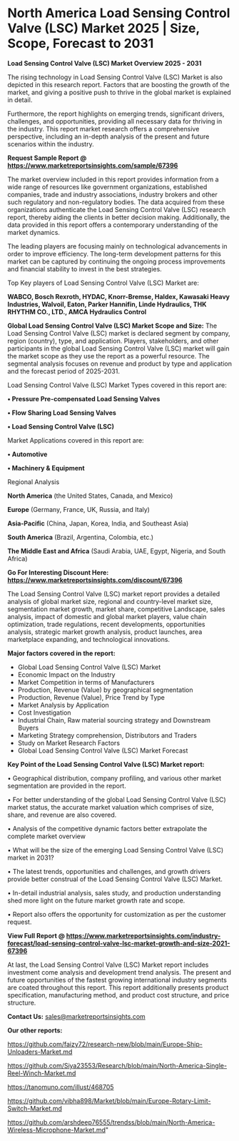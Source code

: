 # North America Load Sensing Control Valve (LSC) Market 2025 | Size, Scope, Forecast to 2031

<Strong> Load Sensing Control Valve (LSC) Market Overview 2025 - 2031</strong>

The rising technology in Load Sensing Control Valve (LSC) Market is also depicted in this research report. Factors that are boosting the growth of the market, and giving a positive push to thrive in the global market is explained in detail.

Furthermore, the report highlights on emerging trends, significant drivers, challenges, and opportunities, providing all necessary data for thriving in the industry. This report market research offers a comprehensive perspective, including an in-depth analysis of the present and future scenarios within the industry.

<strong>Request Sample Report @ <a href=https://www.marketreportsinsights.com/sample/67396>https://www.marketreportsinsights.com/sample/67396</a></strong>

The market overview included in this report provides information from a wide range of resources like government organizations, established companies, trade and industry associations, industry brokers and other such regulatory and non-regulatory bodies. The data acquired from these organizations authenticate the Load Sensing Control Valve (LSC) research report, thereby aiding the clients in better decision making. Additionally, the data provided in this report offers a contemporary understanding of the market dynamics.

The leading players are focusing mainly on technological advancements in order to improve efficiency. The long-term development patterns for this market can be captured by continuing the ongoing process improvements and financial stability to invest in the best strategies.

Top Key players of Load Sensing Control Valve (LSC) Market are:

<strong>WABCO, Bosch Rexroth, HYDAC, Knorr-Bremse, Haldex, Kawasaki Heavy Industries, Walvoil, Eaton, Parker Hannifin, Linde Hydraulics, THK RHYTHM CO., LTD., AMCA Hydraulics Control</strong>

<strong><b>Global Load Sensing Control Valve (LSC) Market Scope and Size:</b></strong>
The Load Sensing Control Valve (LSC) market is declared segment by company, region (country), type, and application. Players, stakeholders, and other participants in the global Load Sensing Control Valve (LSC) market will gain the market scope as they use the report as a powerful resource. The segmental analysis focuses on revenue and product by type and application and the forecast period of 2025-2031.

Load Sensing Control Valve (LSC) Market Types covered in this report are:

<strong>• Pressure Pre-compensated Load Sensing Valves

• Flow Sharing Load Sensing Valves

• Load Sensing Control Valve (LSC)</strong>

Market Applications covered in this report are:

<strong>• Automotive

• Machinery & Equipment</strong> 

Regional Analysis

<strong>North America</strong> (the United States, Canada, and Mexico)

<strong>Europe</strong> (Germany, France, UK, Russia, and Italy)

<strong>Asia-Pacific</strong> (China, Japan, Korea, India, and Southeast Asia)

<strong>South America</strong> (Brazil, Argentina, Colombia, etc.)

<strong>The Middle East and Africa</strong> (Saudi Arabia, UAE, Egypt, Nigeria, and South Africa)

<strong>Go For Interesting Discount Here: <a href=https://www.marketreportsinsights.com/discount/67396>https://www.marketreportsinsights.com/discount/67396</a></strong>

The Load Sensing Control Valve (LSC) market report provides a detailed analysis of global market size, regional and country-level market size, segmentation market growth, market share, competitive Landscape, sales analysis, impact of domestic and global market players, value chain optimization, trade regulations, recent developments, opportunities analysis, strategic market growth analysis, product launches, area marketplace expanding, and technological innovations.

<strong><b>Major factors covered in the report:</b></strong>
<ul>
  <li>Global Load Sensing Control Valve (LSC) Market </li>
  <li>Economic Impact on the Industry</li>
  <li>Market Competition in terms of Manufacturers</li>
  <li>Production, Revenue (Value) by geographical segmentation</li>
  <li>Production, Revenue (Value), Price Trend by Type</li>
  <li>Market Analysis by Application</li>
  <li>Cost Investigation</li>
  <li>Industrial Chain, Raw material sourcing strategy and Downstream Buyers</li>
  <li>Marketing Strategy comprehension, Distributors and Traders</li>
  <li>Study on Market Research Factors</li>
  <li>Global Load Sensing Control Valve (LSC) Market Forecast</li>
</ul>

<strong><b>Key Point of the Load Sensing Control Valve (LSC) Market report:</b></strong>

• Geographical distribution, company profiling, and various other market segmentation are provided in the report.

• For better understanding of the global Load Sensing Control Valve (LSC) market status, the accurate market valuation which comprises of size, share, and revenue are also covered.

• Analysis of the competitive dynamic factors better extrapolate the complete market overview

• What will be the size of the emerging Load Sensing Control Valve (LSC) market in 2031?

• The latest trends, opportunities and challenges, and growth drivers provide better construal of the Load Sensing Control Valve (LSC) Market.

• In-detail industrial analysis, sales study, and production understanding shed more light on the future market growth rate and scope.

• Report also offers the opportunity for customization as per the customer request.

<strong><b>View Full Report @ <a href=https://www.marketreportsinsights.com/industry-forecast/load-sensing-control-valve-lsc-market-growth-and-size-2021-67396>https://www.marketreportsinsights.com/industry-forecast/load-sensing-control-valve-lsc-market-growth-and-size-2021-67396</a></b></strong>


At last, the Load Sensing Control Valve (LSC) Market report includes investment come analysis and development trend analysis. The present and future opportunities of the fastest growing international industry segments are coated throughout this report. This report additionally presents product specification, manufacturing method, and product cost structure, and price structure.

<strong>Contact Us:</strong>
sales@marketreportsinsights.com

<strong>Our other reports:</strong>

<a href=https://github.com/faizy72/research-new/blob/main/Europe-Ship-Unloaders-Market.md>https://github.com/faizy72/research-new/blob/main/Europe-Ship-Unloaders-Market.md</a>

<a href=https://github.com/Siya23553/Research/blob/main/North-America-Single-Reel-Winch-Market.md>https://github.com/Siya23553/Research/blob/main/North-America-Single-Reel-Winch-Market.md</a>

<a href=https://tanomuno.com/illust/468705>https://tanomuno.com/illust/468705</a>

<a href=https://github.com/vibha898/Market/blob/main/Europe-Rotary-Limit-Switch-Market.md>https://github.com/vibha898/Market/blob/main/Europe-Rotary-Limit-Switch-Market.md</a>

<a href=https://github.com/arshdeep76555/trendss/blob/main/North-America-Wireless-Microphone-Market.md>https://github.com/arshdeep76555/trendss/blob/main/North-America-Wireless-Microphone-Market.md</a>"
